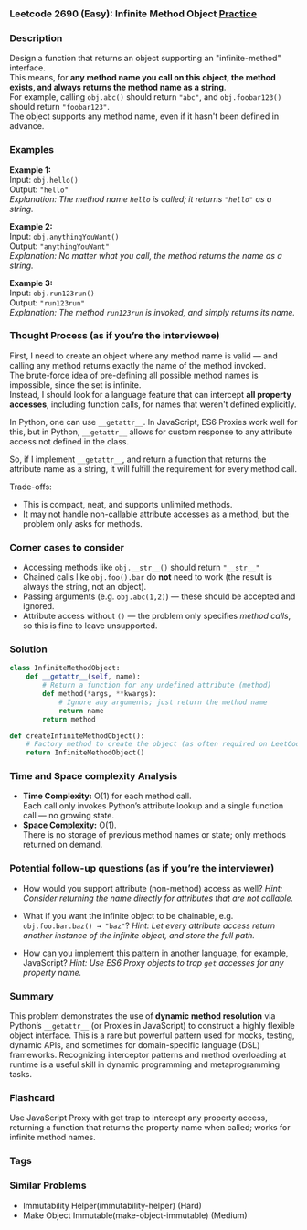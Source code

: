 ### Leetcode 2690 (Easy): Infinite Method Object [Practice](https://leetcode.com/problems/infinite-method-object)

### Description  
Design a function that returns an object supporting an "infinite-method" interface.  
This means, for **any method name you call on this object, the method exists, and always returns the method name as a string**.  
For example, calling `obj.abc()` should return `"abc"`, and `obj.foobar123()` should return `"foobar123"`.  
The object supports any method name, even if it hasn't been defined in advance.

### Examples  

**Example 1:**  
Input: `obj.hello()`  
Output: `"hello"`  
*Explanation: The method name `hello` is called; it returns `"hello"` as a string.*

**Example 2:**  
Input: `obj.anythingYouWant()`  
Output: `"anythingYouWant"`  
*Explanation: No matter what you call, the method returns the name as a string.*

**Example 3:**  
Input: `obj.run123run()`  
Output: `"run123run"`  
*Explanation: The method `run123run` is invoked, and simply returns its name.*

### Thought Process (as if you’re the interviewee)  
First, I need to create an object where any method name is valid — and calling any method returns exactly the name of the method invoked.  
The brute-force idea of pre-defining all possible method names is impossible, since the set is infinite.  
Instead, I should look for a language feature that can intercept **all property accesses**, including function calls, for names that weren't defined explicitly.

In Python, one can use `__getattr__`. In JavaScript, ES6 Proxies work well for this, but in Python, `__getattr__` allows for custom response to any attribute access not defined in the class.

So, if I implement `__getattr__`, and return a function that returns the attribute name as a string, it will fulfill the requirement for every method call.

Trade-offs:
- This is compact, neat, and supports unlimited methods.
- It may not handle non-callable attribute accesses as a method, but the problem only asks for methods.

### Corner cases to consider  
- Accessing methods like `obj.__str__()` should return `"__str__"`  
- Chained calls like `obj.foo().bar` do **not** need to work (the result is always the string, not an object).
- Passing arguments (e.g. `obj.abc(1,2)`) — these should be accepted and ignored.
- Attribute access without `()` — the problem only specifies *method calls*, so this is fine to leave unsupported.

### Solution

```python
class InfiniteMethodObject:
    def __getattr__(self, name):
        # Return a function for any undefined attribute (method)
        def method(*args, **kwargs):
            # Ignore any arguments; just return the method name
            return name
        return method

def createInfiniteMethodObject():
    # Factory method to create the object (as often required on LeetCode)
    return InfiniteMethodObject()
```

### Time and Space complexity Analysis  

- **Time Complexity:** O(1) for each method call.  
  Each call only invokes Python’s attribute lookup and a single function call — no growing state.
- **Space Complexity:** O(1).  
  There is no storage of previous method names or state; only methods returned on demand.

### Potential follow-up questions (as if you’re the interviewer)  

- How would you support attribute (non-method) access as well?
  *Hint: Consider returning the name directly for attributes that are not callable.*

- What if you want the infinite object to be chainable, e.g. `obj.foo.bar.baz() → "baz"`?
  *Hint: Let every attribute access return another instance of the infinite object, and store the full path.*

- How can you implement this pattern in another language, for example, JavaScript?
  *Hint: Use ES6 Proxy objects to trap `get` accesses for any property name.*

### Summary
This problem demonstrates the use of **dynamic method resolution** via Python’s `__getattr__` (or Proxies in JavaScript) to construct a highly flexible object interface. This is a rare but powerful pattern used for mocks, testing, dynamic APIs, and sometimes for domain-specific language (DSL) frameworks. Recognizing interceptor patterns and method overloading at runtime is a useful skill in dynamic programming and metaprogramming tasks.


### Flashcard
Use JavaScript Proxy with get trap to intercept any property access, returning a function that returns the property name when called; works for infinite method names.

### Tags

### Similar Problems
- Immutability Helper(immutability-helper) (Hard)
- Make Object Immutable(make-object-immutable) (Medium)